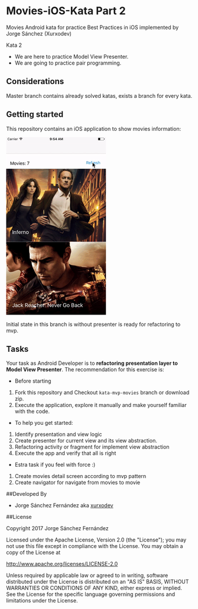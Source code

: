 # Movies-iOS-Kata Part 2
Movies Android kata for practice Best Practices in iOS implemented by Jorge Sánchez (Xurxodev)

Kata 2

- We are here to practice Model View Presenter.
- We are going to practice pair programming.

## Considerations 

Master branch contains already solved katas, exists a branch for every kata.

## Getting started 

This repository contains an iOS application to show movies information:

![](/Art/movies.gif)

Initial state in this branch is without presenter is ready for refactoring to mvp.

## Tasks 

Your task as Android Developer is to **refactoring presentation layer to Model View Presenter**.
The recommendation for this exercise is:

* Before starting

1. Fork this repository and Checkout `kata-mvp-movies` branch or download zip.
3. Execute the application, explore it manually and make yourself familiar with the code.

* To help you get started:

1. Identify presentation and view logic
2. Create presenter for current view and its view abstraction.
3. Refactoring activity or fragment for implement view abstraction
4. Execute the app and verify that all is right

* Estra task if you feel with force :)

1. Create movies detail screen according to mvp pattern
2. Create navigator for navigate from movies to movie

##Developed By

* Jorge Sánchez Fernández aka [xurxodev](https://twitter.com/xurxodev)

##License


Copyright 2017 Jorge Sánchez Fernández

Licensed under the Apache License, Version 2.0 (the "License");
you may not use this file except in compliance with the License.
You may obtain a copy of the License at

http://www.apache.org/licenses/LICENSE-2.0

Unless required by applicable law or agreed to in writing, software
distributed under the License is distributed on an "AS IS" BASIS,
WITHOUT WARRANTIES OR CONDITIONS OF ANY KIND, either express or implied.
See the License for the specific language governing permissions and
limitations under the License.
